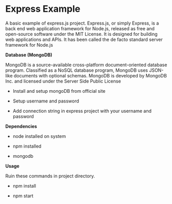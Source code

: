 # Express Example
A basic example of express.js project. Express.js, or simply Express, is a back end web application framework for Node.js, released as free and open-source software under the MIT License. It is designed for building web applications and APIs. It has been called the de facto standard server framework for Node.js


**Database (MongoDB)**

MongoDB is a source-available cross-platform document-oriented database program. Classified as a NoSQL database program, MongoDB uses JSON-like documents with optional schemas. MongoDB is developed by MongoDB Inc. and licensed under the Server Side Public License

 * Install and setup mongoDB from official site
 
 * Setup username and password
 
 * Add connection string in express project with your username and password

**Dependencies**

 * node installed on system
 
 * npm installed
 
 * mongodb


**Usage**

Ruin these commands in project directory.

 * npm install

 * npm start


